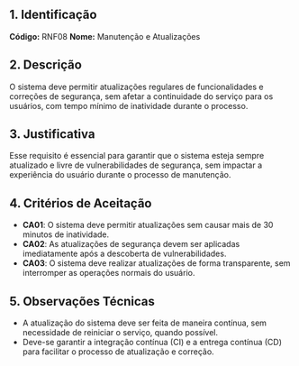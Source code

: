 ## 1. Identificação  
**Código:** RNF08
**Nome:** Manutenção e Atualizações  

## 2. Descrição  
O sistema deve permitir atualizações regulares de funcionalidades e correções de segurança, sem afetar a continuidade do serviço para os usuários, com tempo mínimo de inatividade durante o processo.  

## 3. Justificativa  
Esse requisito é essencial para garantir que o sistema esteja sempre atualizado e livre de vulnerabilidades de segurança, sem impactar a experiência do usuário durante o processo de manutenção.  

## 4. Critérios de Aceitação  
- **CA01**: O sistema deve permitir atualizações sem causar mais de 30 minutos de inatividade.  
- **CA02**: As atualizações de segurança devem ser aplicadas imediatamente após a descoberta de vulnerabilidades.  
- **CA03**: O sistema deve realizar atualizações de forma transparente, sem interromper as operações normais do usuário.

## 5. Observações Técnicas  
- A atualização do sistema deve ser feita de maneira contínua, sem necessidade de reiniciar o serviço, quando possível.  
- Deve-se garantir a integração contínua (CI) e a entrega contínua (CD) para facilitar o processo de atualização e correção.